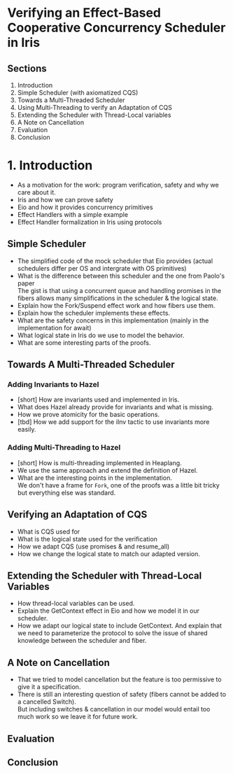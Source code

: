 # Verifying an Effect-Based Cooperative Concurrency Scheduler in Iris

## Sections

1. Introduction
2. Simple Scheduler (with axiomatized CQS)
3. Towards a Multi-Threaded Scheduler
4. Using Multi-Threading to verify an Adaptation of CQS
5. Extending the Scheduler with Thread-Local variables
6. A Note on Cancellation
7. Evaluation
8. Conclusion

# 1. Introduction

- As a motivation for the work: program verification, safety and why we care about it.
- Iris and how we can prove safety
- Eio and how it provides concurrency primitives
- Effect Handlers with a simple example
- Effect Handler formalization in Iris using protocols

## Simple Scheduler

- The simplified code of the mock scheduler that Eio provides (actual schedulers differ per OS and intergrate with OS primitives)
- What is the difference between this scheduler and the one from Paolo's paper  
  The gist is that using a concurrent queue and handling promises in the fibers allows many simplifications in the scheduler & the logical state.
- Explain how the Fork/Suspend effect work and how fibers use them.
- Explain how the scheduler implements these effects.
- What are the safety concerns in this implementation (mainly in the implementation for await)
- What logical state in Iris do we use to model the behavior.
- What are some interesting parts of the proofs.

## Towards A Multi-Threaded Scheduler

### Adding Invariants to Hazel

- [short] How are invariants used and implemented in Iris.
- What does Hazel already provide for invariants and what is missing.
- How we prove atomicity for the basic operations.
- [tbd] How we add support for the iInv tactic to use invariants more easily.

### Adding Multi-Threading to Hazel

- [short] How is multi-threading implemented in Heaplang.
- We use the same approach and extend the definition of Hazel.
- What are the interesting points in the implementation.  
  We don't have a frame for `Fork`, one of the proofs was a little bit tricky but everything else was standard.

## Verifying an Adaptation of CQS

- What is CQS used for
- What is the logical state used for the verification
- How we adapt CQS (use promises & and resume_all)
- How we change the logical state to match our adapted version.

## Extending the Scheduler with Thread-Local Variables

- How thread-local variables can be used.
- Explain the GetContext effect in Eio and how we model it in our scheduler.
- How we adapt our logical state to include GetContext.
  And explain that we need to parameterize the protocol to solve the issue of shared knowledge between the scheduler and fiber.

## A Note on Cancellation

- That we tried to model cancellation but the feature is too permissive to give it a specification.
- There is still an interesting question of safety (fibers cannot be added to a cancelled Switch).  
  But including switches & cancellation in our model would entail too much work so we leave it for future work.

## Evaluation

## Conclusion
